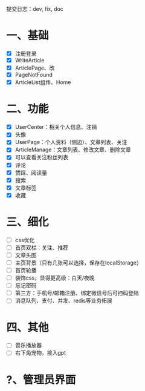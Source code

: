 提交日志：dev, fix, doc

# 一、基础
- [x] 注册登录
- [x] WriteArticle
- [x] ArticlePage、改
- [x] PageNotFound
- [x] ArticleList组件、Home

# 二、功能
- [x] UserCenter：相关个人信息、注销
- [x] 头像
- [x] UserPage：个人资料（侧边）、文章列表、关注
- [x] ArticleManage：文章列表、修改文章、删除文章
- [x] 可以查看关注粉丝列表
- [x] 评论
- [x] 赞踩、阅读量
- [x] 搜索
- [x] 文章标签
- [x] 收藏

# 三、细化
- [ ] css优化
- [ ] 首页双栏：关注、推荐
- [ ] 文章头图
- [ ] 主页背景（只有几张可以选择，保存在localStorage）
- [ ] 首页轮播
- [ ] 装饰css，显得更高级：白天/夜晚
- [ ] 忘记密码
- [ ] 第三方：手机号/邮箱注册、绑定微信号后可扫码登陆
- [ ] 消息队列、支付、并发、redis等业务拓展

# 四、其他
- [ ] 音乐播放器
- [ ] 右下角宠物，接入gpt

# ?、管理员界面




